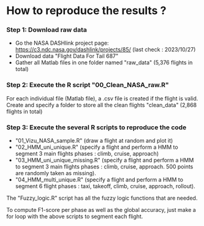 # How to reproduce the results ?
### Step 1: Download raw data 

- Go the NASA DASHlink project page: https://c3.ndc.nasa.gov/dashlink/projects/85/ (last check : 2023/10/27)
- Download data "Flight Data For Tail 687" 
- Gather all Matlab files in one folder named "raw_data" (5,376 flights in total)

### Step 2: Execute the R script "00_Clean_NASA_raw.R"

For each individual file (Matlab file), a .csv file is created if the flight is valid. 
Create and specify a folder to store all the clean flights "clean_data" (2,868 flights in total)

### Step 3: Execute the several R scripts to reproduce the code 

- "01_Vizu_NASA_sample.R" (draw a flight at random and plot it)
- "02_HMM_uni_unique.R" (specify a flight and perform a HMM to segment 3 main flights phases : climb, cruise, approach)
- "03_HMM_uni_unique_missing.R" (specify a flight and perform a HMM to segment 3 main flights phases : climb, cruise, approach. 500 points are randomly taken as missing).
- "04_HMM_multi_unique.R" (specify a flight and perform a HMM to segment 6 flight phases : taxi, takeoff, climb, cruise, approach, rollout).

The "Fuzzy_logic.R" script has all the fuzzy logic functions that are needed.

To compute F1-score per phase as well as the global accuracy, just make a for loop with the above scripts to segment each flight. 
